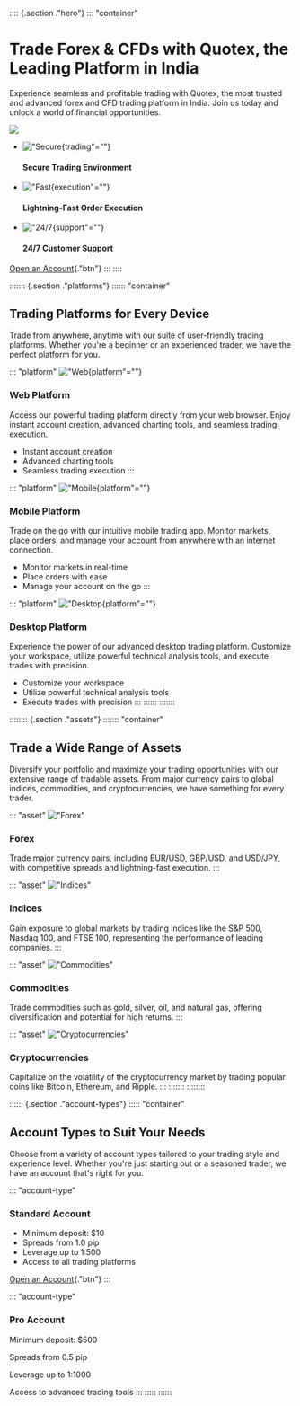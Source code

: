 :::: {.section ."hero"}
::: \"container\"
# Trade Forex & CFDs with Quotex, the Leading Platform in India

Experience seamless and profitable trading with Quotex, the most trusted
and advanced forex and CFD trading platform in India. Join us today and
unlock a world of financial opportunities.

[![](https://static.quotex.io/files/8_en/300_250.jpg)](https://traff.sbs/brokerqxsignupf)

-   !["Secure](\%22images/icon-secure.png\%22){trading"=""}

    #### Secure Trading Environment

-   !["Fast](\%22images/icon-fast.png\%22){execution"=""}

    #### Lightning-Fast Order Execution

-   !["24/7](\%22images/icon-support.png\%22){support"=""}

    #### 24/7 Customer Support

[Open an
Account](\%22https://traff.sbs/brokerqxsignup\%22){."btn"}
:::
::::

::::::: {.section ."platforms"}
:::::: \"container\"
## Trading Platforms for Every Device

Trade from anywhere, anytime with our suite of user-friendly trading
platforms. Whether you\'re a beginner or an experienced trader, we have
the perfect platform for you.

::: \"platform\"
!["Web](\%22images/platform-web.png\%22){platform"=""}

### Web Platform

Access our powerful trading platform directly from your web browser.
Enjoy instant account creation, advanced charting tools, and seamless
trading execution.

-   Instant account creation
-   Advanced charting tools
-   Seamless trading execution
:::

::: \"platform\"
!["Mobile](\%22images/platform-mobile.png\%22){platform"=""}

### Mobile Platform

Trade on the go with our intuitive mobile trading app. Monitor markets,
place orders, and manage your account from anywhere with an internet
connection.

-   Monitor markets in real-time
-   Place orders with ease
-   Manage your account on the go
:::

::: \"platform\"
!["Desktop](\%22images/platform-desktop.png\%22){platform"=""}

### Desktop Platform

Experience the power of our advanced desktop trading platform. Customize
your workspace, utilize powerful technical analysis tools, and execute
trades with precision.

-   Customize your workspace
-   Utilize powerful technical analysis tools
-   Execute trades with precision
:::
::::::
:::::::

:::::::: {.section ."assets"}
::::::: \"container\"
## Trade a Wide Range of Assets

Diversify your portfolio and maximize your trading opportunities with
our extensive range of tradable assets. From major currency pairs to
global indices, commodities, and cryptocurrencies, we have something for
every trader.

::: \"asset\"
!["Forex"](\%22images/asset-forex.png\%22)

### Forex

Trade major currency pairs, including EUR/USD, GBP/USD, and USD/JPY,
with competitive spreads and lightning-fast execution.
:::

::: \"asset\"
!["Indices"](\%22images/asset-indices.png\%22)

### Indices

Gain exposure to global markets by trading indices like the S&P 500,
Nasdaq 100, and FTSE 100, representing the performance of leading
companies.
:::

::: \"asset\"
!["Commodities"](\%22images/asset-commodities.png\%22)

### Commodities

Trade commodities such as gold, silver, oil, and natural gas, offering
diversification and potential for high returns.
:::

::: \"asset\"
!["Cryptocurrencies"](\%22images/asset-crypto.png\%22)

### Cryptocurrencies

Capitalize on the volatility of the cryptocurrency market by trading
popular coins like Bitcoin, Ethereum, and Ripple.
:::
:::::::
::::::::

:::::: {.section ."account-types"}
::::: \"container\"
## Account Types to Suit Your Needs

Choose from a variety of account types tailored to your trading style
and experience level. Whether you\'re just starting out or a seasoned
trader, we have an account that\'s right for you.

::: \"account-type\"
### Standard Account

-   Minimum deposit: \$10
-   Spreads from 1.0 pip
-   Leverage up to 1:500
-   Access to all trading platforms

[Open an
Account](\%22https://traff.sbs/brokerqxsignup\%22){."btn"}
:::

::: \"account-type\"
### Pro Account

Minimum deposit: \$500

Spreads from 0.5 pip

Leverage up to 1:1000

Access to advanced trading tools
:::
:::::
::::::

